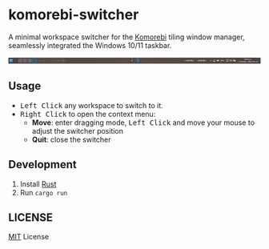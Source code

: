 # komorebi-switcher

A minimal workspace switcher for the [Komorebi](https://github.com/LGUG2Z/komorebi/) tiling window manager, seamlessly integrated the Windows 10/11 taskbar.

![Image showcasing komorebi switcher](.github/image.png)

## Usage

- <kbd>Left Click</kbd> any workspace to switch to it.
- <kbd>Right Click</kbd> to open the context menu:
  - **Move**: enter dragging mode, <kbd>Left Click</kbd> and move your mouse to adjust the switcher position
  - **Quit**: close the switcher

## Development

1. Install [Rust](https://rustup.rs/)
2. Run `cargo run`

## LICENSE

[MIT](./LICENSE) License
